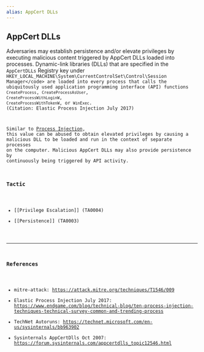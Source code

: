 ```yaml
---
alias: AppCert DLLs
---
```


## AppCert DLLs

Adversaries may establish persistence and/or elevate privileges by executing malicious content triggered by AppCert DLLs loaded into processes. Dynamic-link libraries (DLLs) that are specified in the <code>AppCertDLLs</code> Registry key under <code>HKEY_LOCAL_MACHINE\System\CurrentControlSet\Control\Session Manager\</code> are loaded into every process that calls the ubiquitously used application programming interface (API) functions <code>CreateProcess</code>, <code>CreateProcessAsUser</code>, <code>CreateProcessWithLoginW</code>, <code>CreateProcessWithTokenW</code>, or <code>WinExec</code>. (Citation: Elastic Process Injection July 2017)

Similar to [Process Injection](https://attack.mitre.org/techniques/T1055), this value can be abused to obtain elevated privileges by causing a malicious DLL to be loaded and run in the context of separate processes on the computer. Malicious AppCert DLLs may also provide persistence by continuously being triggered by API activity. 


### Tactic

- [[Privilege Escalation]] (TA0004)
- [[Persistence]] (TA0003)


---
### References

- mitre-attack: https://attack.mitre.org/techniques/T1546/009
- Elastic Process Injection July 2017: https://www.endgame.com/blog/technical-blog/ten-process-injection-techniques-technical-survey-common-and-trending-process
- TechNet Autoruns: https://technet.microsoft.com/en-us/sysinternals/bb963902
- Sysinternals AppCertDlls Oct 2007: https://forum.sysinternals.com/appcertdlls_topic12546.html
